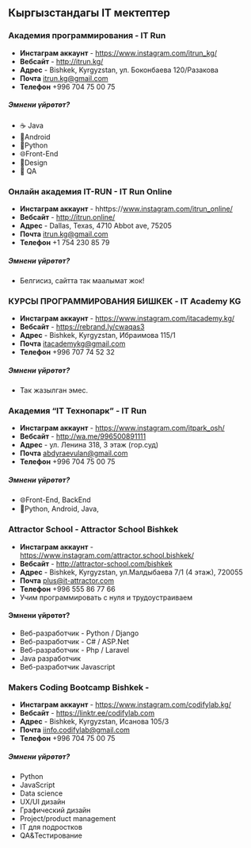 ## Кыргызстандагы IT мектептер

### Академия программирования - IT Run

- **Инстаграм аккаунт** - https://www.instagram.com/itrun_kg/
- **Вебсайт** - http://itrun.kg/
- **Адрес** - Bishkek, Kyrgyzstan, ул. Боконбаева 120/Разакова
- **Почта** itrun.kg@gmail.com
- **Телефон** +996 704 75 00 75

##### Эмнени үйрөтөт?

- ☕️ Java 
- 📱Android
- 🐍Python 
- 🌐Front-End
- 🎨Design 
- 🔎 QA 


### Онлайн академия IT-RUN - IT Run Online

- **Инстаграм аккаунт** - hhttps://www.instagram.com/itrun_online/
- **Вебсайт** - http://itrun.online/
- **Адрес** - Dallas, Texas, 4710 Abbot ave, 75205
- **Почта** itrun.kg@gmail.com
- **Телефон** +1 754 230 85 79

##### Эмнени үйрөтөт?

- Белгисиз, сайтта так маалымат жок!



### КУРСЫ ПРОГРАММИРОВАНИЯ БИШКЕК - IT Academy KG

- **Инстаграм аккаунт** - https://www.instagram.com/itacademy.kg/
- **Вебсайт** - https://rebrand.ly/cwaqas3
- **Адрес** - Bishkek, Kyrgyzstan, Ибраимова 115/1
- **Почта** itacademykg@gmail.com
- **Телефон** +996 707 74 52 32

##### Эмнени үйрөтөт?

- Так жазылган эмес.


### Академия “IT Технопарк” - IT Run

- **Инстаграм аккаунт** - https://www.instagram.com/itpark_osh/
- **Вебсайт** - http://wa.me/996500891111
- **Адрес** - ул. Ленина 318, 3 этаж (гор.суд)
- **Почта** abdyraevulan@gmail.com
- **Телефон** +996 704 75 00 75

##### Эмнени үйрөтөт?

- 🌐Front-End, BackEnd
- 📱Python, Android, Java,  


### Attractor School - Attractor School Bishkek

- **Инстаграм аккаунт** - https://www.instagram.com/attractor.school.bishkek/
- **Вебсайт** - http://attractor-school.com/bishkek
- **Адрес** - Bishkek, Kyrgyzstan, ул.Малдыбаева 7/1 (4 этаж), 720055
- **Почта** plus@it-attractor.com
- **Телефон** +996 555 86 77 66
- Учим программировать с нуля и трудоустраиваем

#### Эмнени үйрөтөт?

- Веб-разработчик - Python / Django
- Bеб-разработчик - C# / ASP.Net
- Bеб-разработчик - Php / Laravel
- Java разработчик
- Bеб-разработчик Javascript


### Makers Coding Bootcamp Bishkek - 

- **Инстаграм аккаунт** - https://www.instagram.com/codifylab.kg/
- **Вебсайт** - https://linktr.ee/codifylab.com
- **Адрес** - Bishkek, Kyrgyzstan, Исанова 105/3
- **Почта** iinfo.codifylab@gmail.com
- **Телефон** +996 704 75 00 75

##### Эмнени үйрөтөт?

- Python
- JavaScript
- Data science
- UX/UI дизайн
- Графический дизайн
- Project/product management
- IT для подростков
- QA&Тестирование
